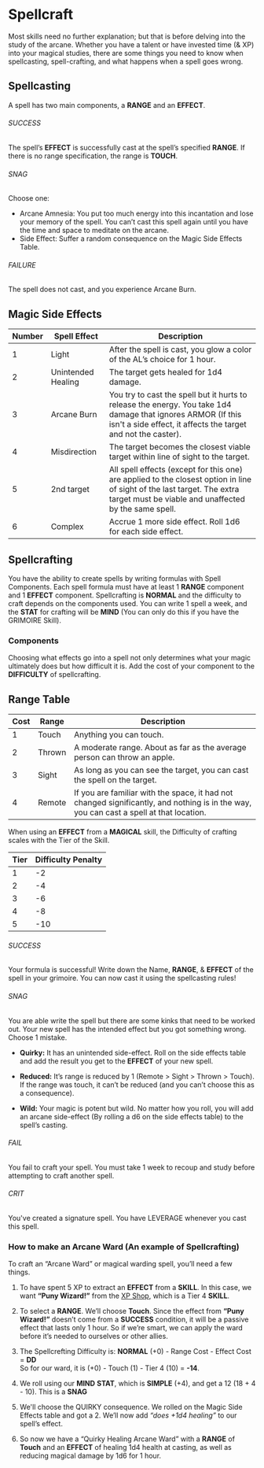 # Spellcraft

Most skills need no further explanation; but that is before delving into the study of the arcane. Whether you have a talent or have invested time (& XP) into your magical studies, there are some things you need to know when spellcasting, spell-crafting, and what happens when a spell goes wrong.

## Spellcasting

A spell has two main components, a **RANGE** and an **EFFECT**.

###### SUCCESS

The spell’s **EFFECT** is successfully cast at the spell’s specified **RANGE**. If there is no range specification, the range is **TOUCH**.

###### SNAG  

Choose one:
- Arcane Amnesia: You put too much energy into this incantation and lose your memory of the spell. You can’t cast this spell again until you have the time and space to meditate on the arcane.  
- Side Effect: Suffer a random consequence on the Magic Side Effects Table.
  
###### FAILURE

The spell does not cast, and you experience Arcane Burn.

## Magic Side Effects

|**Number**|**Spell Effect**|**Description**|
|---|---|---|
|1|Light|After the spell is cast, you glow a color of the AL’s choice for 1 hour.|
|2|Unintended Healing|The target gets healed for 1d4 damage.|
|3|Arcane Burn|You try to cast the spell but it hurts to release the energy. You take 1d4 damage that ignores ARMOR (If this isn't a side effect, it affects the target and not the caster).|
|4|Misdirection|The target becomes the closest viable target within line of sight to the target.|
|5|2nd target|All spell effects (except for this one) are applied to the closest option in line of sight of the last target. The extra target must be viable and unaffected by the same spell.|
|6|Complex|Accrue 1 more side effect. Roll 1d6 for each side effect.|

## Spellcrafting

You have the ability to create spells by writing formulas with Spell Components. Each spell formula must have at least 1 **RANGE** component and 1 **EFFECT** component. Spellcrafting is **NORMAL** and the difficulty to craft depends on the components used. You can write 1 spell a week, and the **STAT** for crafting will be **MIND** (You can only do this if you have the GRIMOIRE Skill).

### Components

Choosing what effects go into a spell not only determines what your magic ultimately does but how difficult it is. Add the cost of your component to the **DIFFICULTY** of spellcrafting.

## Range Table

|**Cost**|**Range**|**Description**|
|---|---|---|
|1|Touch|Anything you can touch.|
|2|Thrown|A moderate range. About as far as the average person can throw an apple.|
|3|Sight|As long as you can see the target, you can cast the spell on the target.|
|4|Remote|If you are familiar with the space, it had not changed significantly, and nothing is in the way, you can cast a spell at that location.|

When using an **EFFECT** from a **MAGICAL** skill, the Difficulty of crafting scales with the Tier of the Skill.

|**Tier**|**Difficulty Penalty**|
|---|---|
|1|-2|
|2|-4|
|3|-6|
|4|-8|
|5|-10|

###### SUCCESS

Your formula is successful! Write down the Name, **RANGE**, & **EFFECT** of the spell in your grimoire. You can now cast it using the spellcasting rules!

###### SNAG

You are able write the spell but there are some kinks that need to be worked out. Your new spell has the intended effect but you got something wrong. Choose 1 mistake.

- **Quirky:** It has an unintended side-effect. Roll on the side effects table and add the result you get to the **EFFECT** of your new spell.

- **Reduced:** It’s range is reduced by 1 (Remote > Sight > Thrown > Touch). If the range was touch, it can’t be reduced (and you can’t choose this as a consequence).

- **Wild:** Your magic is potent but wild. No matter how you roll, you will add an arcane side-effect (By rolling a d6 on the side effects table) to the spell’s casting.

###### FAIL

You fail to craft your spell. You must take 1 week to recoup and study before attempting to craft another spell.

###### CRIT

You've created a signature spell. You have LEVERAGE whenever you cast this spell.

### How to make an Arcane Ward (An example of Spellcrafting)

To craft an “Arcane Ward” or magical warding spell, you’ll need a few things.

1) To have spent 5 XP to extract an **EFFECT** from a **SKILL**. In this case, we want **“Puny Wizard!”** from the [XP Shop](/xp-shop), which is a Tier 4 **SKILL**.

2) To select a **RANGE**. We’ll choose **Touch**. Since the effect from **“Puny Wizard!”** doesn’t come from a **SUCCESS** condition, it will be a passive effect that lasts only 1 hour. So if we’re smart, we can apply the ward before it’s needed to ourselves or other allies.

3) The Spellcrefting Difficulty is: **NORMAL** (+0) - Range Cost - Effect Cost = **DD**  
So for our ward, it is (+0) - Touch (1) - Tier 4 (10) = **-14**.

1) We roll using our **MIND** **STAT**, which is **SIMPLE** (+4), and get a 12 (18 + 4 - 10). This is a **SNAG** 

2) We'll choose the QUIRKY consequence. We rolled on the Magic Side Effects table and got a 2. We’ll now add _“does +1d4 healing”_ to our spell’s effect.

3) So now we have a “Quirky Healing Arcane Ward” with a **RANGE** of **Touch** and an **EFFECT** of healing 1d4 health at casting, as well as reducing magical damage by 1d6 for 1 hour.
